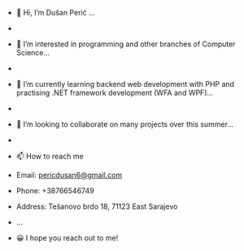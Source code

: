 - 👋 Hi, I’m Dušan Perić ...
- 
- 👀 I’m interested in programming and other branches of Computer Science...
- 
- 🌱 I’m currently learning backend web development with PHP and practising .NET framework development (WFA and WPF)...
- 
- 💞️ I’m looking to collaborate on many projects over this summer...
- 
- 📫 How to reach me 
- Email: pericdusan6@gmail.com
- Phone: +38766546749
- Address: Tešanovo brdo 18, 71123 East Sarajevo
- ...

- 😀 I hope you reach out to me!
